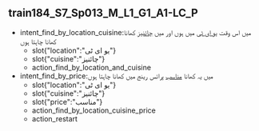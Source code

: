 ## train184_S7_Sp013_M_L1_G1_A1-LC_P
* intent_find_by_location_cuisine:میں اس وقت [یو ای ٹی](location) میں ہوں اور میں [چائنیز](cuisine) کھانا کھانا چاہتا ہوں
	- slot{"location":"یو ای ٹی"}
	- slot{"cuisine":"چائنیز"}
	- action_find_by_location_and_cuisine
* intent_find_by_price:میں یہ کھانا [مناسب](price) پرائس رینج میں کھانا چاہتا ہوں
	- slot{"location":"یو ای ٹی"}
	- slot{"cuisine":"چائنیز"}
	- slot{"price":"مناسب"}
	- action_find_by_location_cuisine_price
	- action_restart